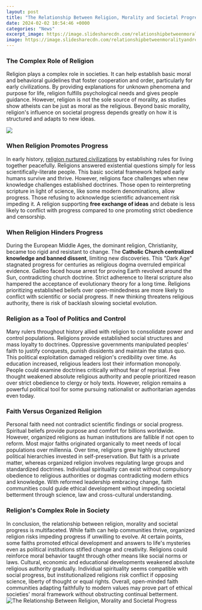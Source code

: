 ```yaml
---
layout: post
title: "The Relationship Between Religion, Morality and Societal Progress"
date: 2024-02-02 10:54:46 +0000
categories: "News"
excerpt_image: https://image.slidesharecdn.com/relationshipbetweenmoralityandreligion-130115033648-phpapp01/85/relationship-between-moralityandreligion-2-638.jpg?cb=1667519040
image: https://image.slidesharecdn.com/relationshipbetweenmoralityandreligion-130115033648-phpapp01/85/relationship-between-moralityandreligion-2-638.jpg?cb=1667519040
---
```


### The Complex Role of Religion  
Religion plays a complex role in societies. It can help establish basic moral and behavioral guidelines that foster cooperation and order, particularly for early civilizations. By providing explanations for unknown phenomena and purpose for life, religion fulfills psychological needs and gives people guidance. However, religion is not the sole source of morality, as studies show atheists can be just as moral as the religious. Beyond basic morality, religion's influence on societal progress depends greatly on how it is structured and adapts to new ideas.

![](https://image1.slideserve.com/2631290/the-relationship-between-religion-and-moral-values-n.jpg)
### When Religion Promotes Progress
In early history, [religion nurtured civilizations](https://yt.io.vn/collection/aburto) by establishing rules for living together peacefully. Religions answered existential questions simply for less scientifically-literate people. This basic societal framework helped early humans survive and thrive. However, religions face challenges when new knowledge challenges established doctrines. Those open to reinterpreting scripture in light of science, like some modern denominations, allow progress. Those refusing to acknowledge scientific advancement risk impeding it. A religion supporting **free exchange of ideas** and debate is less likely to conflict with progress compared to one promoting strict obedience and censorship.
### When Religion Hinders Progress 
During the European Middle Ages, the dominant religion, Christianity, became too rigid and resistant to change. The **Catholic Church centralized knowledge and banned dissent**, limiting new discoveries. This "Dark Age" stagnated progress for centuries as religious dogma overruled empirical evidence. Galileo faced house arrest for proving Earth revolved around the Sun, contradicting church doctrine. Strict adherence to literal scripture also hampered the acceptance of evolutionary theory for a long time. Religions prioritizing established beliefs over open-mindedness are more likely to conflict with scientific or social progress. If new thinking threatens religious authority, there is risk of backlash slowing societal evolution.
### Religion as a Tool of Politics and Control
Many rulers throughout history allied with religion to consolidate power and control populations. Religions provide established social structures and mass loyalty to doctrines. Oppressive governments manipulated peoples' faith to justify conquests, punish dissidents and maintain the status quo. This political exploitation damaged religion's credibility over time. As education increased, religious leaders lost their information monopoly. People could examine doctrines critically without fear of reprisal. Free thought weakened absolute religious authority and people prioritized reason over strict obedience to clergy or holy texts. However, religion remains a powerful political tool for some pursuing nationalist or authoritarian agendas even today. 
### Faith Versus Organized Religion 
Personal faith need not contradict scientific findings or social progress. Spiritual beliefs provide purpose and comfort for billions worldwide. However, organized religions as human institutions are fallible if not open to reform. Most major faiths originated organically to meet needs of local populations over millennia. Over time, religions grew highly structured political hierarchies invested in self-preservation. But faith is a private matter, whereas organized religion involves regulating large groups and standardized doctrines. Individual spirituality can exist without compulsory obedience to religious authorities or dogmas contradicting modern ethics and knowledge. With reformed leadership embracing change, faith communities could guide ethical development without impeding societal betterment through science, law and cross-cultural understanding.
### Religion's Complex Role in Society 
In conclusion, the relationship between religion, morality and societal progress is multifaceted. While faith can help communities thrive, organized religion risks impeding progress if unwilling to evolve. At certain points, some faiths promoted ethical development and answers to life's mysteries even as political institutions stifled change and creativity. Religions could reinforce moral behavior taught through other means like social norms or laws. Cultural, economic and educational developments weakened absolute religious authority gradually. Individual spirituality seems compatible with social progress, but institutionalized religions risk conflict if opposing science, liberty of thought or equal rights. Overall, open-minded faith communities adapting faithfully to modern values may prove part of ethical societies' moral framework without obstructing continual betterment.
![The Relationship Between Religion, Morality and Societal Progress](https://image.slidesharecdn.com/relationshipbetweenmoralityandreligion-130115033648-phpapp01/85/relationship-between-moralityandreligion-2-638.jpg?cb=1667519040)